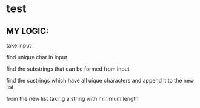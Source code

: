 # test

## MY LOGIC:


  take input
  
  find unique char in input
  
  find the substrings that can be formed from input
  
  find the sustrings which have all uique characters and append it to the new list
  
  from the new list taking a string with minimum length
  
 
